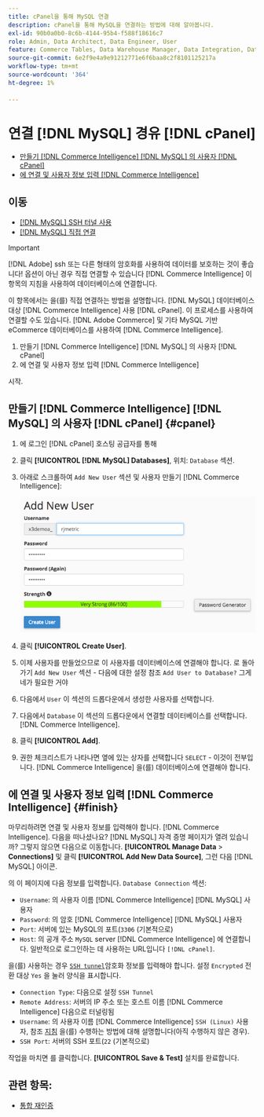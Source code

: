 ```yaml
---
title: cPanel을 통해 MySQL 연결
description: cPanel을 통해 MySQL을 연결하는 방법에 대해 알아봅니다.
exl-id: 90b0a0b0-8c6b-4144-95b4-f588f18616c7
role: Admin, Data Architect, Data Engineer, User
feature: Commerce Tables, Data Warehouse Manager, Data Integration, Data Import/Export, SQL Report Builder
source-git-commit: 6e2f9e4a9e91212771e6f6baa8c2f8101125217a
workflow-type: tm+mt
source-wordcount: '364'
ht-degree: 1%

---
```


# 연결 [!DNL MySQL] 경유 [!DNL cPanel]

* [만들기 [!DNL Commerce Intelligence] [!DNL MySQL] 의 사용자 [!DNL cPanel]](#cpanel)
* [에 연결 및 사용자 정보 입력 [!DNL Commerce Intelligence]](#finish)

## 이동

* [[!DNL MySQL] SSH 터널 사용](../integrations/mysql-via-ssh-tunnel.md)
* [[!DNL MySQL] 직접 연결](../integrations/mysql-via-a-direct-connection.md)

>[!IMPORTANT]
>
>[!DNL Adobe] ssh 또는 다른 형태의 암호화를 사용하여 데이터를 보호하는 것이 좋습니다! 옵션이 아닌 경우 직접 연결할 수 있습니다 [!DNL Commerce Intelligence] 이 항목의 지침을 사용하여 데이터베이스에 연결합니다.

이 항목에서는 을(를) 직접 연결하는 방법을 설명합니다. [!DNL MySQL] 데이터베이스 대상 [!DNL Commerce Intelligence] 사용 [!DNL cPanel]. 이 프로세스를 사용하여 연결할 수도 있습니다. [!DNL Adobe Commerce] 및 기타 MySQL 기반 eCommerce 데이터베이스를 사용하여 [!DNL Commerce Intelligence].

1. 만들기 [!DNL Commerce Intelligence] [!DNL MySQL] 의 사용자 [!DNL cPanel]
1. 에 연결 및 사용자 정보 입력 [!DNL Commerce Intelligence]

시작.

## 만들기 [!DNL Commerce Intelligence] [!DNL MySQL] 의 사용자 [!DNL cPanel] {#cpanel}

1. 에 로그인 [!DNL cPanel] 호스팅 공급자를 통해
1. 클릭 **[!UICONTROL [!DNL MySQL] Databases]**, 위치: `Database` 섹션.
1. 아래로 스크롤하여 `Add New User` 섹션 및 사용자 만들기 [!DNL Commerce Intelligence]:

   ![](../../../assets/create-mbi-mysql-user-cpanel.png)

1. 클릭 **[!UICONTROL Create User]**.
1. 이제 사용자를 만들었으므로 이 사용자를 데이터베이스에 연결해야 합니다. 로 돌아가기 `Add New User` 섹션 - 다음에 대한 설정 참조 `Add User to Database?` 그게 네가 필요한 거야
1. 다음에서 `User` 이 섹션의 드롭다운에서 생성한 사용자를 선택합니다.
1. 다음에서 `Database` 이 섹션의 드롭다운에서 연결할 데이터베이스를 선택합니다. [!DNL Commerce Intelligence].
1. 클릭 **[!UICONTROL Add]**.
1. 권한 체크리스트가 나타나면 옆에 있는 상자를 선택합니다 `SELECT` - 이것이 전부입니다. [!DNL Commerce Intelligence] 을(를) 데이터베이스에 연결해야 합니다.

## 에 연결 및 사용자 정보 입력 [!DNL Commerce Intelligence] {#finish}

마무리하려면 연결 및 사용자 정보를 입력해야 합니다. [!DNL Commerce Intelligence]. 다음을 떠나셨나요? [!DNL MySQL] 자격 증명 페이지가 열려 있습니까? 그렇지 않으면 다음으로 이동합니다. **[!UICONTROL Manage Data** > **Connections]** 및 클릭 **[!UICONTROL Add New Data Source]**, 그런 다음 [!DNL MySQL] 아이콘.

의 이 페이지에 다음 정보를 입력합니다. `Database Connection` 섹션:

* `Username`: 의 사용자 이름 [!DNL Commerce Intelligence] [!DNL MySQL] 사용자
* `Password`: 의 암호 [!DNL Commerce Intelligence] [!DNL MySQL] 사용자
* `Port`: 서버에 있는 MySQL의 포트(`3306` (기본적으로)
* `Host`: 의 공개 주소 `MySQL` server [!DNL Commerce Intelligence] 에 연결합니다. 일반적으로 로그인하는 데 사용하는 URL입니다 `[!DNL cPanel]`.

을(를) 사용하는 경우 [`SSH tunnel`](../integrations/mysql-via-ssh-tunnel.md)암호화 정보를 입력해야 합니다. 설정 `Encrypted` 전환 대상 `Yes` 을 눌러 양식을 표시합니다.

* `Connection Type`: 다음으로 설정 `SSH Tunnel`
* `Remote Address`: 서버의 IP 주소 또는 호스트 이름 [!DNL Commerce Intelligence] 다음으로 터널링됨
* `Username`: 의 사용자 이름 [!DNL Commerce Intelligence] `SSH (Linux)` 사용자, 참조 [지침](../../../data-analyst/importing-data/integrations/mysql-via-ssh-tunnel.md) 을(를) 수행하는 방법에 대해 설명합니다(아직 수행하지 않은 경우).
* `SSH Port`: 서버의 SSH 포트(`22` (기본적으로)

작업을 마치면 를 클릭합니다. **[!UICONTROL Save & Test]** 설치를 완료합니다.

## 관련 항목:

* [통합 재인증](https://experienceleague.adobe.com/docs/commerce-knowledge-base/kb/how-to/mbi-reauthenticating-integrations.html)
